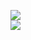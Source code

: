 [![](https://img.shields.io/badge/Made%20With-Github%20Spray-lightgrey.svg?style=for-the-badge&logo=github)](https://github.com/Annihil/github-spray#30092)  
[![](https://i.imgur.com/2DrTn0Z.gif)](https://github.com/Annihil/github-spray)